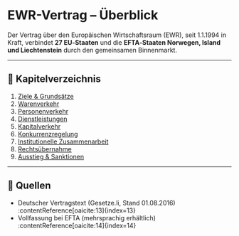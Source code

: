 
# EWR-Vertrag – Überblick

Der Vertrag über den Europäischen Wirtschaftsraum (EWR), seit 1.1.1994 in Kraft, verbindet **27 EU‑Staaten** und die **EFTA‑Staaten Norwegen, Island und Liechtenstein** durch den gemeinsamen Binnenmarkt.  

---

## 📑 Kapitelverzeichnis
1. [Ziele & Grundsätze](kapitel_01_ziel_und_grundsätze.md)
2. [Warenverkehr](kapitel_02_warenverkehr.md)
3. [Personenverkehr](kapitel_03_personenverkehr.md)
4. [Dienstleistungen](kapitel_04_dienstleistungen.md)
5. [Kapitalverkehr](kapitel_05_kapitalverkehr.md)
6. [Konkurrenzregelung](kapitel_06_konkurrenzregelung.md)
7. [Institutionelle Zusammenarbeit](kapitel_07_institutionen.md)
8. [Rechtsübernahme](kapitel_08_rechtsübernahme.md)
9. [Ausstieg & Sanktionen](kapitel_09_sanktionen.md)

---

## 🔗 Quellen
- Deutscher Vertragstext (Gesetze.li, Stand 01.08.2016) :contentReference[oaicite:13]{index=13}  
- Vollfassung bei EFTA (mehrsprachig erhältlich) :contentReference[oaicite:14]{index=14}

